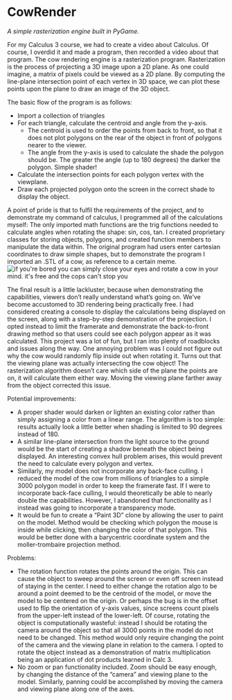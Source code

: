 # CowRender
<i>A simple rasterization engine built in PyGame.</i>

For my Calculus 3 course, we had to create a video about Calculus. Of course, I overdid it and made a program, then recorded a video about that program.
The cow rendering engine is a rasterization program. Rasterization is the process of projecting a 3D image upon a 2D plane. As one could imagine, a matrix of pixels could be viewed as a 2D plane. By computing the line-plane intersection point of each vertex in 3D space, we can plot these points upon the plane to draw an image of the 3D object.

The basic flow of the program is as follows:
  * Import a collection of triangles
  * For each triangle, calculate the centroid and angle from the y-axis.
    * The centroid is used to order the points from back to front, so that it does not plot polygons on the rear of the object in front of polygons nearer to the viewer.
    * The angle from the y-axis is used to calculate the shade the polygon should be. The greater the angle (up to 180 degrees) the darker the polygon. Simple shader!
  * Calculate the intersection points for each polygon vertex with the viewplane.
  *	Draw each projected polygon onto the screen in the correct shade to display the object.
  
A point of pride is that to fulfil the requirements of the project, and to demonstrate my command of calculus, I programmed all of the calculations myself: The only imported math functions are the trig functions needed to calculate angles when rotating the shape: sin, cos, tan. I created proprietary classes for storing objects, polygons, and created function members to manipulate the data within. The original program had users enter cartesian coordinates to draw simple shapes, but to demonstrate the program I imported an .STL of a cow, as reference to a certain meme.
![if you're bored you can simply close your eyes and rotate a cow in your mind. it's free and the cops can't stop you](/rotateCow.jpeg)

The final result is a little lackluster, because when demonstrating the capabilities, viewers don’t really understand what’s going on. We’ve become accustomed to 3D rendering being practically free. I had considered creating a console to display the calculations being displayed on the screen, along with a step-by-step demonstration of the projection. I opted instead to limit the framerate and demonstrate the back-to-front drawing method so that users could see each polygon appear as it was calculated.
This project was a lot of fun, but I ran into plenty of roadblocks and issues along the way. One annoying problem was I could not figure out why the cow would randomly flip inside out when rotating it. Turns out that the viewing plane was actually intersecting the cow object! The rasterization algorithm doesn’t care which side of the plane the points are on, it will calculate them either way. Moving the viewing plane farther away from the object corrected this issue.

Potential improvements:
  * A proper shader would darken or lighten an existing color rather than simply assigning a color from a linear range. The algorithm is too simple: results actually look a little better when shading is limited to 90 degrees instead of 180.
  * A similar line-plane intersection from the light source to the ground would be the start of creating a shadow beneath the object being displayed. An interesting convex hull problem arises, this would prevent the need to calculate every polygon and vertex.
  * Similarly, my model does not incorporate any back-face culling. I reduced the model of the cow from millions of triangles to a simple 3000 polygon model in order to keep the framerate fast. If I were to incorporate back-face culling, I would theoretically be able to nearly double the capabilities. However, I abandoned that functionality as I instead was going to incorporate a transparency mode.
  * It would be fun to create a “Paint 3D” clone by allowing the user to paint on the model. Method would be checking which polygon the mouse is inside while clicking, then changing the color of that polygon. This would be better done with a barycentric coordinate system and the moller-trombaire projection method.
  
Problems:
  * The rotation function rotates the points around the origin. This can cause the object to sweep around the screen or even off screen instead of staying in the center. I need to either change the rotation algo to be around a point deemed to be the centroid of the model, or move the model to be centered on the origin. Or perhaps the bug is in the offset used to flip the orientation of y-axis values, since screens count pixels from the upper-left instead of the lower-left.
Of course, rotating the object is computationally wasteful: instead I should be rotating the camera around the object so that all 3000 points in the model do not need to be changed. This method would only require changing the point of the camera and the viewing plane in relation to the camera. I opted to rotate the object instead as a demonstration of matrix multiplication being an application of dot products learned in Calc 3.
  * No zoom or pan functionality included. Zoom should be easy enough, by changing the distance of the “camera” and viewing plane to the model. Similarly, panning could be accomplished by moving the camera and viewing plane along one of the axes.

